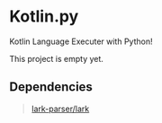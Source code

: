 # Kotlin.py
Kotlin Language Executer with Python!

This project is empty yet.

## Dependencies
> [lark-parser/lark](https://github.com/lark-parser/lark)
